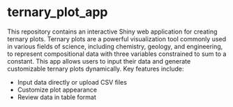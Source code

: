 # ternary_plot_app
This repository contains an interactive Shiny web application for creating ternary plots. Ternary plots are a powerful visualization tool commonly used in various fields of science, including chemistry, geology, and engineering, to represent compositional data with three variables constrained to sum to a constant. This app allows users to input their data and generate customizable ternary plots dynamically. Key features include:

- Input data directly or upload CSV files
- Customize plot appearance
- Review data in table format
